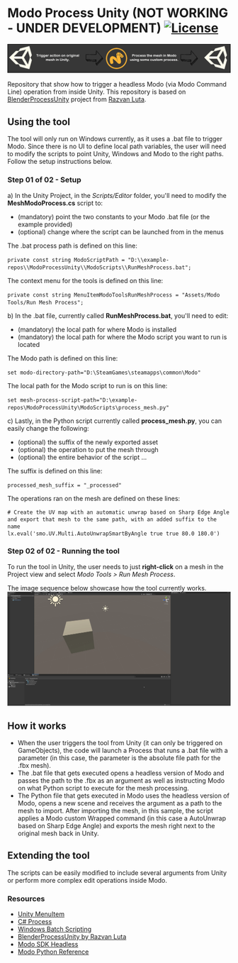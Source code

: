 # Modo Process Unity (NOT WORKING - UNDER DEVELOPMENT) [![License](https://img.shields.io/badge/License-MIT-lightgrey.svg?style=flat)](http://mit-license.org)
![](/UnityProject/Assets/Screenshots/ModoProcessTitle.png)

Repository that show how to trigger a headless Modo (via Modo Command Line) operation from inside Unity.
This repository is based on [BlenderProcessUnity](https://github.com/razluta/BlenderProcessUnity) project from [Razvan Luta](https://github.com/razluta).

## Using the tool
The tool will only run on Windows currently, as it uses a .bat file to trigger Modo.
Since there is no UI to define local path variables, the user will need to modify the scripts to point Unity, Windows and Modo to the right paths. Follow the setup instructions below.

### Step 01 of 02 - Setup
a) In the Unity Project, in the _Scripts/Editor_ folder, you'll need to modify the **MeshModoProcess.cs** script to:
- (mandatory) point the two constants to your Modo .bat file (or the example provided)   
- (optional) change where the script can be launched from in the menus

The .bat process path is defined on this line:

`private const string ModoScriptPath = "D:\\example-repos\\ModoProcessUnity\\ModoScripts\\RunMeshProcess.bat";`

The context menu for the tools is defined on this line:

`private const string MenuItemModoToolsRunMeshProcess = "Assets/Modo Tools/Run Mesh Process";`

b) In the .bat file, currently called **RunMeshProcess.bat**, you'll need to edit:
- (mandatory) the local path for where Modo is installed
- (mandatory) the local path for where the Modo script you want to run is located

The Modo path is defined on this line:

`set modo-directory-path="D:\SteamGames\steamapps\common\Modo"`

The local path for the Modo script to run is on this line:

`set mesh-process-script-path="D:\example-repos\ModoProcessUnity\ModoScripts\process_mesh.py"`

c) Lastly, in the Python script currently called **process_mesh.py**, you can easily change the following:
- (optional) the suffix of the newly exported asset
- (optional) the operation to put the mesh through
- (optional) the entire behavior of the script ... 

The suffix is defined on this line:

`processed_mesh_suffix = "_processed"`

The operations ran on the mesh are defined on these lines:

```
# Create the UV map with an automatic unwrap based on Sharp Edge Angle and export that mesh to the same path, with an added suffix to the name
lx.eval('smo.UV.Multi.AutoUnwrapSmartByAngle true true 80.0 180.0')
```


### Step 02 of 02 - Running the tool
To run the tool in Unity, the user needs to just **right-click** on a mesh in the Project view and select _Modo Tools > Run  Mesh Process_.

The image sequence below showcase how the tool currently works.
![](/UnityProject/Assets/Screenshots/BlenderProcessUnityDemo.gif)

## How it works
- When the user triggers the tool from Unity (it can only be triggered on GameObjects), the code will launch a Process that runs a .bat file with a parameter (in this case, the parameter is the absolute file path for the .fbx mesh).
- The .bat file that gets executed opens a headless version of Modo and passes the path to the .fbx as an argument as well as instructing Modo on what Python script to execute for the mesh processing.
- The Python file that gets executed in Modo uses the headless version of Modo, opens a new scene and receives the argument as a path to the mesh to import. After importing the mesh, in this sample, the script applies a Modo custom Wrapped command (in this case a AutoUnwrap based on Sharp Edge Angle) and exports the mesh right next to the original mesh back in Unity.

## Extending the tool
The scripts can be easily modified to include several arguments from Unity or perform more complex edit operations inside Modo.

### Resources
- [Unity MenuItem](https://docs.unity3d.com/ScriptReference/MenuItem.html)
- [C# Process](https://docs.microsoft.com/en-us/dotnet/api/system.diagnostics.process.start?view=net-5.0)
- [Windows Batch Scripting](https://en.wikibooks.org/wiki/Windows_Batch_Scripting)
- [BlenderProcessUnity by Razvan Luta](https://github.com/razluta/BlenderProcessUnity)
- [Modo SDK Headless](https://learn.foundry.com/modo/developers/latest/sdk/pages/general/systems/Headless.html#)
- [Modo Python Reference](https://learn.foundry.com/modo/developers/latest/sdk/python/python.html)
